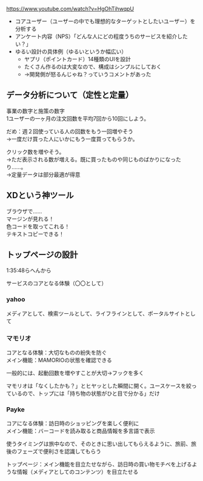 https://www.youtube.com/watch?v=HgOhTihwqpU

- コアユーザー（ユーザーの中でも理想的なターゲットとしたいユーザー）を分析する
- アンケート内容（NPS）「どんな人にどの程度うちのサービスを紹介したい？」
- ゆるい設計の具体例（ゆるいというか幅広い）
  - ヤプリ（ポイントカード）14種類のUIを設計
  - たくさん作るのは大変なので、構成はシンプルにしておく
  - →開発側が怒るんじゃね？っていうコメントがあった

## データ分析について（定性と定量）

事業の数字と施策の数字  
1ユーザーの一ヶ月の注文回数を平均7回から10回にしよう。

だめ：週２回使っている人の回数をもう一回増やそう  
→一度だけ買った人にいかにもう一度買ってもらうか。

クリック数を増やそう。  
→ただ表示される数が増える。既に買ったものや同じものばかりになったり……。  
→定量データは部分最適が得意

## XDという神ツール

ブラウザで……  
マージンが見れる！  
色コードを取ってこれる！  
テキストコピーできる！

## トップページの設計

1:35:48らへんから

サービスのコアとなる体験（〇〇として）

### yahoo
メディアとして、検索ツールとして、ライフラインとして、ポータルサイトとして

### マモリオ
コアとなる体験：大切なものの紛失を防ぐ  
メイン機能：MAMORIOの状態を確認できる

一般的には、起動回数を増やすことが大切→フックを多く

マモリオは「なくしたかも？」とヒヤッとした瞬間に開く。ユースケースを絞っているので、トップには「持ち物の状態がひと目で分かる」だけ

### Payke

コアになる体験：訪日時のショッピングを楽しく便利に  
メイン機能：バーコードを読み取ると商品情報を多言語で表示

使うタイミングは旅中なので、そのときに思い出してもらえるように、旅前、旅後のフェーズで便利さを認識してもらう

トップページ：メイン機能を目立たせながら、訪日時の買い物モチベを上げるような情報（メディアとしてのコンテンツ）を目立たせる

